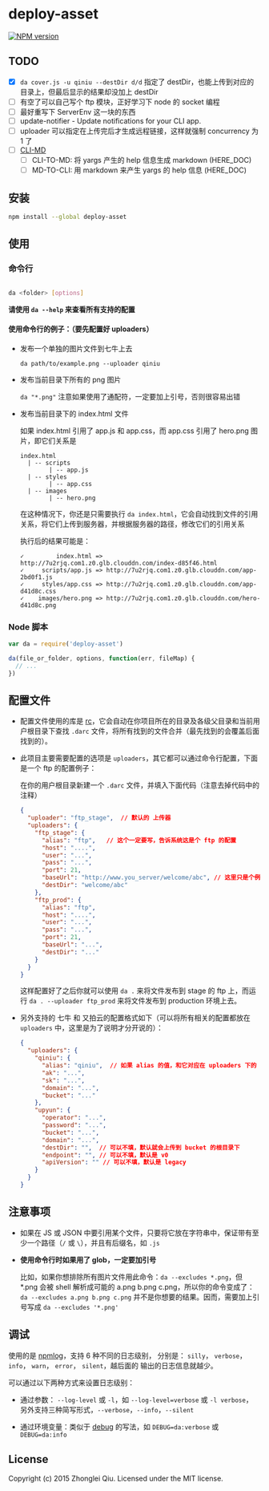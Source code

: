 # deploy-asset
[![NPM version](https://badge.fury.io/js/deploy-asset.svg)](https://npmjs.org/package/deploy-asset)
<!-- [![GitHub version][git-tag-image]][project-url]
[![Build Status][travis-image]][travis-url]
[![Dependency Status][daviddm-url]][daviddm-image]
[![Inline docs][doc-image]][doc-url]
[![Code Climate][climate-image]][climate-url]
[![Coverage Status][coveralls-image]][coveralls-url]


分析本地的 Web 文件，将它们及它们所引用到的所有静态资源全部上传到 七牛、FTP 或者 又拍云 (还可以自定义其它 [Uploader](./examples/custom-uploader.js) )上，并且保证引用关系不错乱

[Github Repo][project-url]

[JSDOC Generated Document](http://qiu8310.github.io/deploy-asset) -->

## TODO

- [x] `da cover.js -u qiniu --destDir d/d`  指定了 destDir，也能上传到对应的目录上，但最后显示的结果却没加上 destDir
- [ ] 有空了可以自己写个 ftp 模块，正好学习下 node 的 socket 编程
- [ ] 最好重写下 ServerEnv 这一块的东西
- [ ] update-notifier - Update notifications for your CLI app.
- [ ] uploader 可以指定在上传完后才生成远程链接，这样就强制 concurrency 为 1 了
- [ ] [CLI-MD](https://github.com/finnp/cli-md/blob/master/index.js)
  - [ ] CLI-TO-MD: 将 yargs 产生的 help 信息生成 markdown (HERE_DOC)
  - [ ] MD-TO-CLI: 用 markdown 来产生 yargs 的 help 信息 (HERE_DOC)

## 安装

```bash
npm install --global deploy-asset
```

## 使用

### 命令行

```bash

da <folder> [options]

```  

**请使用 `da --help` 来查看所有支持的配置**


#### 使用命令行的例子：（要先配置好 uploaders）

* 发布一个单独的图片文件到七牛上去

  `da path/to/example.png --uploader qiniu`

* 发布当前目录下所有的 png 图片

  `da "*.png"`  注意如果使用了通配符，一定要加上引号，否则很容易出错

* 发布当前目录下的 index.html 文件

  如果 index.html 引用了 app.js 和 app.css，而 app.css 引用了 hero.png 图片，即它们关系是
    ```
    index.html
      | -- scripts
            | -- app.js
      | -- styles
            | -- app.css
      | -- images
            | -- hero.png
    ```

  在这种情况下，你还是只需要执行 `da index.html`，它会自动找到文件的引用关系，将它们上传到服务器，并根据服务器的路径，修改它们的引用关系    

  执行后的结果可能是：
    ```
    ✓         index.html => http://7u2rjq.com1.z0.glb.clouddn.com/index-d85f46.html
    ✓     scripts/app.js => http://7u2rjq.com1.z0.glb.clouddn.com/app-2bd0f1.js
    ✓     styles/app.css => http://7u2rjq.com1.z0.glb.clouddn.com/app-d41d8c.css
    ✓    images/hero.png => http://7u2rjq.com1.z0.glb.clouddn.com/hero-d41d8c.png
    ```


### Node 脚本

```javascript
var da = require('deploy-asset')

da(file_or_folder, options, function(err, fileMap) {
  // ...
})
```

<!-- 

// 查看配置参数 [https://qiu8310.github.io/deploy-asset/global.html#da](https://qiu8310.github.io/deploy-asset/global.html#da)


### Grunt

[grunt-deploy-asset](https://github.com/qiu8310/grunt-deploy-asset)



## Options

[Click Here To See All Options](https://qiu8310.github.io/deploy-asset/global.html#da)
 
-->

## 配置文件

* 配置文件使用的库是 [rc](https://github.com/dominictarr/rc)，它会自动在你项目所在的目录及各级父目录和当前用户根目录下查找 `.darc` 文件，将所有找到的文件合并（最先找到的会覆盖后面找到的）。

* 此项目主要需要配置的选项是 `uploaders`，其它都可以通过命令行配置，下面是一个 ftp 的配置例子：

  在你的用户根目录新建一个 `.darc` 文件，并填入下面代码（注意去掉代码中的注释）
  ```json
  {
    "uploader": "ftp_stage",  // 默认的 上传器
    "uploaders": {
      "ftp_stage": {
        "alias": "ftp",   // 这个一定要写，告诉系统这是个 ftp 的配置
        "host": "....",
        "user": "...",
        "pass": "...",
        "port": 21,
        "baseUrl": "http://www.you_server/welcome/abc", // 这里只是个例子，根据你的实际情况修改
        "destDir": "welcome/abc"
      },
      "ftp_prod": {
        "alias": "ftp", 
        "host": "....",
        "user": "...",
        "pass": "...",
        "port": 21,
        "baseUrl": "...",
        "destDir": "..."
      }
    }
  }
  ```
  这样配置好了之后你就可以使用 `da .` 来将文件发布到 stage 的 ftp 上，而运行 `da . --uploader ftp_prod` 来将文件发布到 production 环境上去。


* 另外支持的 七牛 和 又拍云的配置格式如下（可以将所有相关的配置都放在 `uploaders` 中，这里是为了说明才分开说的）：

  ```json
  {
    "uploaders": {
      "qiniu": {
        "alias": "qiniu",  // 如果 alias 的值，和它对应在 uploaders 下的 key 的值一样（此处都是 qiniu），则可忽略 alias
        "ak": "...",
        "sk": "...",
        "domain": "...",
        "bucket": "..."
      },
      "upyun": {
        "operator": "...",
        "password": "...",
        "bucket": "...",
        "domain": "...",
        "destDir": "",  // 可以不填，默认就会上传到 bucket 的根目录下
        "endpoint": "", // 可以不填，默认是 v0
        "apiVersion": "" // 可以不填，默认是 legacy
      }
    }
  }
  ```



## 注意事项

* 如果在 JS 或 JSON 中要引用某个文件，只要将它放在字符串中，保证带有至少一个路径（`/` 或 `\`），并且有后缀名，如 `.js`

* __使用命令行时如果用了 glob，一定要加引号__ 

  比如，如果你想排除所有图片文件用此命令：`da --excludes *.png`，但 *.png 会被 shell 解析成可能的 a.png b.png c.png，所以你的命令变成了：
  `da --excludes a.png b.png c.png` 并不是你想要的结果。因而，需要加上引号写成 `da --excludes '*.png'`


## 调试

使用的是 [npmlog](https://github.com/isaacs/npmlog)，支持 6 种不同的日志级别，
分别是： `silly`， `verbose`， `info`， `warn`， `error`， `silent`，越后面的
输出的日志信息就越少。

可以通过以下两种方式来设置日志级别：

* 通过参数： `--log-level` 或 `-l`，如 `--log-level=verbose` 或 `-l verbose`，
  另外支持三种简写形式，`--verbose`，`--info`，`--silent`

* 通过环境变量：类似于 [debug](https://github.com/visionmedia/debug) 的写法，如
  `DEBUG=da:verbose` 或 `DEBUG=da:info`



## License

Copyright (c) 2015 Zhonglei Qiu. Licensed under the MIT license.



[doc-url]: http://inch-ci.org/github/qiu8310/deploy-asset
[doc-image]: http://inch-ci.org/github/qiu8310/deploy-asset.svg?branch=master
[project-url]: https://github.com/qiu8310/deploy-asset
[git-tag-image]: http://img.shields.io/github/tag/qiu8310/deploy-asset.svg
[climate-url]: https://codeclimate.com/github/qiu8310/deploy-asset
[climate-image]: https://codeclimate.com/github/qiu8310/deploy-asset/badges/gpa.svg
[travis-url]: https://travis-ci.org/qiu8310/deploy-asset
[travis-image]: https://travis-ci.org/qiu8310/deploy-asset.svg?branch=master
[daviddm-url]: https://david-dm.org/qiu8310/deploy-asset.svg?theme=shields.io
[daviddm-image]: https://david-dm.org/qiu8310/deploy-asset
[coveralls-url]: https://coveralls.io/r/qiu8310/deploy-asset
[coveralls-image]: https://coveralls.io/repos/qiu8310/deploy-asset/badge.png


<!-- 
[![Bitdeli Badge](https://d2weczhvl823v0.cloudfront.net/qiu8310/deploy-asset/trend.png)](https://bitdeli.com/free "Bitdeli Badge") -->

